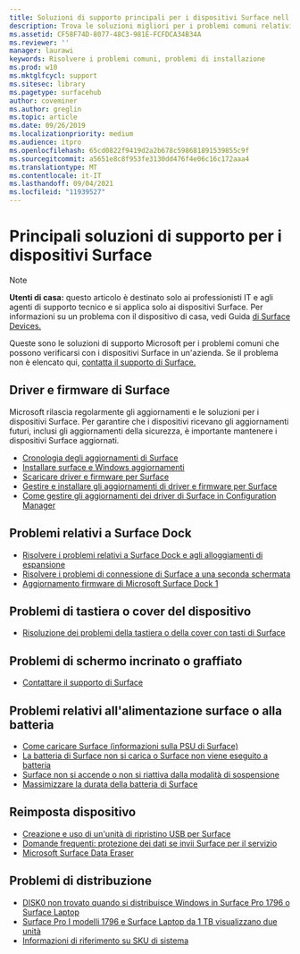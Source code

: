 ```yaml
---
title: Soluzioni di supporto principali per i dispositivi Surface nell'azienda
description: Trova le soluzioni migliori per i problemi comuni relativi all'uso dei dispositivi Surface nell'organizzazione.
ms.assetid: CF58F74D-8077-48C3-981E-FCFDCA34B34A
ms.reviewer: ''
manager: laurawi
keywords: Risolvere i problemi comuni, problemi di installazione
ms.prod: w10
ms.mktglfcycl: support
ms.sitesec: library
ms.pagetype: surfacehub
author: coveminer
ms.author: greglin
ms.topic: article
ms.date: 09/26/2019
ms.localizationpriority: medium
ms.audience: itpro
ms.openlocfilehash: 65cd0822f9419d2a2b678c598681891539855c9f
ms.sourcegitcommit: a5651e8c8f953fe3130dd476f4e06c16c172aaa4
ms.translationtype: MT
ms.contentlocale: it-IT
ms.lasthandoff: 09/04/2021
ms.locfileid: "11939527"
---
```

# <a name="top-support-solutions-for-surface-devices"></a>Principali soluzioni di supporto per i dispositivi Surface

> [!Note]
> **Utenti di casa:** questo articolo è destinato solo ai professionisti IT e agli agenti di supporto tecnico e si applica solo ai dispositivi Surface. Per informazioni su un problema con il dispositivo di casa, vedi Guida [di Surface Devices.](https://support.microsoft.com/products/surface-devices)

Queste sono le soluzioni di supporto Microsoft per i problemi comuni che possono verificarsi con i dispositivi Surface in un'azienda. Se il problema non è elencato qui, [contatta il supporto di Surface.](contact-surface-support.md?tabs=online)

## <a name="surface-drivers-and-firmware"></a>Driver e firmware di Surface

Microsoft rilascia regolarmente gli aggiornamenti e le soluzioni per i dispositivi Surface. Per garantire che i dispositivi ricevano gli aggiornamenti futuri, inclusi gli aggiornamenti della sicurezza, è importante mantenere i dispositivi Surface aggiornati.

- [Cronologia degli aggiornamenti di Surface](https://www.microsoft.com/surface/support/install-update-activate/surface-update-history)
- [Installare surface e Windows aggiornamenti](https://www.microsoft.com/surface/support/performance-and-maintenance/install-software-updates-for-surface?os=windows-10&=undefined)
- [Scaricare driver e firmware per Surface](https://support.microsoft.com/help/4023482)
- [Gestire e installare gli aggiornamenti di driver e firmware per Surface](manage-surface-driver-and-firmware-updates.md)
- [Come gestire gli aggiornamenti dei driver di Surface in Configuration Manager](https://support.microsoft.com/help/4098906)

## <a name="surface-dock-issues"></a>Problemi relativi a Surface Dock

- [Risolvere i problemi relativi a Surface Dock e agli alloggiamenti di espansione](https://support.microsoft.com/help/4023468/surface-troubleshoot-surface-dock-and-docking-stations)
- [Risolvere i problemi di connessione di Surface a una seconda schermata](https://support.microsoft.com/help/4023496)
- [Aggiornamento firmware di Microsoft Surface Dock 1](surface-dock-firmware-update.md)

## <a name="device-cover-or-keyboard-issues"></a>Problemi di tastiera o cover del dispositivo

- [Risoluzione dei problemi della tastiera o della cover con tasti di Surface](https://www.microsoft.com/surface/support/hardware-and-drivers/troubleshoot-surface-keyboards)

## <a name="screen-cracked-or-scratched-issues"></a>Problemi di schermo incrinato o graffiato

- [Contattare il supporto di Surface](contact-surface-support.md?tabs=online)

## <a name="surface-power-or-battery-issues"></a>Problemi relativi all'alimentazione surface o alla batteria

- [Come caricare Surface (informazioni sulla PSU di Surface)](https://support.microsoft.com/help/4023496)
- [La batteria di Surface non si carica o Surface non viene eseguito a batteria](https://support.microsoft.com/help/4023536)
- [Surface non si accende o non si riattiva dalla modalità di sospensione](https://support.microsoft.com/help/4023537)
- [Massimizzare la durata della batteria di Surface](https://support.microsoft.com/help/4483194)

## <a name="reset-device"></a>Reimposta dispositivo

- [Creazione e uso di un'unità di ripristino USB per Surface](https://support.microsoft.com/help/4023512)
- [Domande frequenti: protezione dei dati se invii Surface per il servizio](https://support.microsoft.com/help/4023508)
- [Microsoft Surface Data Eraser](microsoft-surface-data-eraser.md)

## <a name="deployment-issues"></a>Problemi di distribuzione

- [DISK0 non trovato quando si distribuisce Windows in Surface Pro 1796 o Surface Laptop](https://support.microsoft.com/help/4046108)
- [Surface Pro I modelli 1796 e Surface Laptop da 1 TB visualizzano due unità](https://support.microsoft.com/help/4046105)
- [Informazioni di riferimento su SKU di sistema](surface-system-sku-reference.md)

